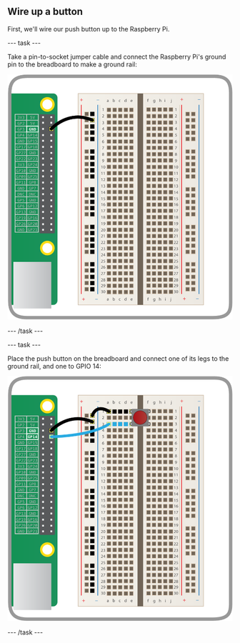 ## Wire up a button

First, we'll wire our push button up to the Raspberry Pi.

--- task ---

Take a pin-to-socket jumper cable and connect the Raspberry Pi's ground pin to the breadboard to make a ground rail:

![](images/connect-ground-rail.png)

--- /task ---

--- task ---

Place the push button on the breadboard and connect one of its legs to the ground rail, and one to GPIO 14:

![](images/connect-button.png)

--- /task ---



